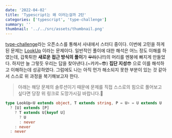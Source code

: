 ```yaml
---
date: '2022-04-02'
title: 'Typescript는 왜 이러는걸까 2탄'
categories: ['typescript', 'type-challenge']
summary: ''
thumbnail: '../../src/assets/thumbnail.png'
---
```


[type-challenge](https://github.com/type-challenges/type-challenges)라는 오픈소스를 통해서 사내에서 스터디 중이다. 이번에 고민을 하게 된 문제는 [LookUp](https://github.com/type-challenges/type-challenges/blob/master/questions/62-medium-type-lookup/README.md) 이라는 문제이다. 일반적인 풀이에 대한 해석은 어느 정도 이해를 하였는데, 갑툭튀한 **새로운 접근 방식의 풀이**가 ~~우리~~(나!!)의 머리를 멘붕에 빠지게 만들었다. 하지만 늘 그렇듯 우리는 답을 찾아낸다.(~캬캬~😎) **집단 지성**😎 으로 이를 해석하고 이해하는데 성공하였다. 그럼에도 나는 아직 먼가 해소되지 못한 부분이 있는 것 같아서 스스로 위 과정을 복기해보고자 한다.

> 아래는 해당 문제의 솔루션이기 때문에 문제를 직접 스스로의 힘으로 풀어보고 싶다면 당장 위 링크로 도망가시길 바랍니다.🙏

>

```ts
type LookUp<U extends object, T extends string, P = U> = U extends U
  ? [U] extends [P]
    ? T extends U[keyof U]
      ? U
      : never
    : never
  : never
```
